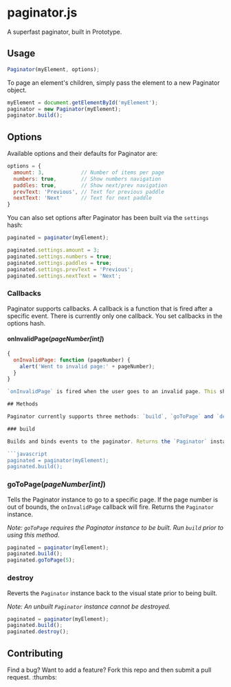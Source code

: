 # paginator.js

A superfast paginator, built in Prototype.

## Usage

```javascript
Paginator(myElement, options);
```

To page an element's children, simply pass the element to a new Paginator object.

```javascript
myElement = document.getElementById('myElement');
paginator = new Paginator(myElement);
paginator.build();
```

## Options

Available options and their defaults for Paginator are:

```javascript
options = {
  amount: 3,            // Number of items per page
  numbers: true,        // Show numbers navigation
  paddles: true,        // Show next/prev navigation
  prevText: 'Previous', // Text for previous paddle
  nextText: 'Next'      // Text for next paddle
}
```

You can also set options after Paginator has been built via the `settings` hash:

```javascript
paginated = paginator(myElement);

paginated.settings.amount = 3;
paginated.settings.numbers = true;
paginated.settings.paddles = true;
paginated.settings.prevText = 'Previous';
paginated.settings.nextText = 'Next';
```

### Callbacks

Paginator supports callbacks. A callback is a function that is fired after a specific event. There is currently only one callback. You set callbacks in the options hash.

#### onInvalidPage(_pageNumber[int]_)

```javascript
{
  onInvalidPage: function (pageNumber) {
    alert('Went to invalid page:' + pageNumber);
  }
}

`onInvalidPage` is fired when the user goes to an invalid page. This should never happen and is installed for precautionary reasons.

## Methods

Paginator currently supports three methods: `build`, `goToPage` and `destroy`.

### build

Builds and binds events to the paginator. Returns the `Paginator` instance. `build` cannot be ran once it's built.

```javascript
paginated = paginator(myElement);
paginated.build();
```

### goToPage(_pageNumber[int]_)

Tells the Paginator instance to go to a specific page. If the page number is out of bounds, the `onInvalidPage` callback will fire. Returns the `Paginator` instance.

_Note: `goToPage` requires the Paginator instance to be built. Run `build` prior to using this method._

```javascript
paginated = paginator(myElement);
paginated.build();
paginated.goToPage(5);
```

### destroy

Reverts the `Paginator` instance back to the visual state prior to being built.

_Note: An unbuilt `Paginator` instance cannot be destroyed._

```javascript
paginated = paginator(myElement);
paginated.build();
paginated.destroy();
```

## Contributing

Find a bug? Want to add a feature? Fork this repo and then submit a pull request. :thumbs:
